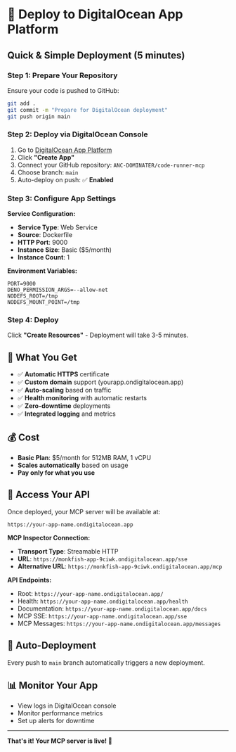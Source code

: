 # 🚀 Deploy to DigitalOcean App Platform

## Quick & Simple Deployment (5 minutes)

### Step 1: Prepare Your Repository
Ensure your code is pushed to GitHub:
```bash
git add .
git commit -m "Prepare for DigitalOcean deployment"
git push origin main
```

### Step 2: Deploy via DigitalOcean Console
1. Go to [DigitalOcean App Platform](https://cloud.digitalocean.com/apps)
2. Click **"Create App"**
3. Connect your GitHub repository: `ANC-DOMINATER/code-runner-mcp`
4. Choose branch: `main`
5. Auto-deploy on push: ✅ **Enabled**

### Step 3: Configure App Settings
**Service Configuration:**
- **Service Type**: Web Service
- **Source**: Dockerfile
- **HTTP Port**: 9000
- **Instance Size**: Basic ($5/month)
- **Instance Count**: 1

**Environment Variables:**
```
PORT=9000
DENO_PERMISSION_ARGS=--allow-net
NODEFS_ROOT=/tmp
NODEFS_MOUNT_POINT=/tmp
```

### Step 4: Deploy
Click **"Create Resources"** - Deployment will take 3-5 minutes.

## 🎯 What You Get
- ✅ **Automatic HTTPS** certificate
- ✅ **Custom domain** support (yourapp.ondigitalocean.app)
- ✅ **Auto-scaling** based on traffic
- ✅ **Health monitoring** with automatic restarts
- ✅ **Zero-downtime** deployments
- ✅ **Integrated logging** and metrics

## 💰 Cost
- **Basic Plan**: $5/month for 512MB RAM, 1 vCPU
- **Scales automatically** based on usage
- **Pay only for what you use**

## 🔗 Access Your API
Once deployed, your MCP server will be available at:
```
https://your-app-name.ondigitalocean.app
```

**MCP Inspector Connection:**
- **Transport Type**: Streamable HTTP
- **URL**: `https://monkfish-app-9ciwk.ondigitalocean.app/sse`
- **Alternative URL**: `https://monkfish-app-9ciwk.ondigitalocean.app/mcp`

**API Endpoints:**
- Root: `https://your-app-name.ondigitalocean.app/`
- Health: `https://your-app-name.ondigitalocean.app/health`
- Documentation: `https://your-app-name.ondigitalocean.app/docs`
- MCP SSE: `https://your-app-name.ondigitalocean.app/sse`
- MCP Messages: `https://your-app-name.ondigitalocean.app/messages`

## 🔄 Auto-Deployment
Every push to `main` branch automatically triggers a new deployment.

## 📊 Monitor Your App
- View logs in DigitalOcean console
- Monitor performance metrics
- Set up alerts for downtime

---
**That's it! Your MCP server is live! 🎉**
